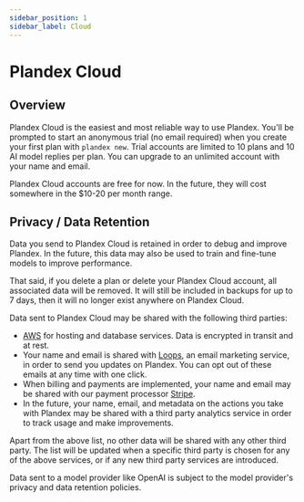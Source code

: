 ```yaml
---
sidebar_position: 1
sidebar_label: Cloud
---
```


# Plandex Cloud

## Overview

Plandex Cloud is the easiest and most reliable way to use Plandex. You'll be prompted to start an anonymous trial (no email required) when you create your first plan with `plandex new`. Trial accounts are limited to 10 plans and 10 AI model replies per plan. You can upgrade to an unlimited account with your name and email.

Plandex Cloud accounts are free for now. In the future, they will cost somewhere in the $10-20 per month range.

## Privacy / Data Retention

Data you send to Plandex Cloud is retained in order to debug and improve Plandex. In the future, this data may also be used to train and fine-tune models to improve performance.

That said, if you delete a plan or delete your Plandex Cloud account, all associated data will be removed. It will still be included in backups for up to 7 days, then it will no longer exist anywhere on Plandex Cloud.

Data sent to Plandex Cloud may be shared with the following third parties:

- [AWS](https://aws.amazon.com/) for hosting and database services. Data is encrypted in transit and at rest.
- Your name and email is shared with [Loops](https://loops.so/), an email marketing service, in order to send you updates on Plandex. You can opt out of these emails at any time with one click.
- When billing and payments are implemented, your name and email may be shared with our payment processor [Stripe](https://stripe.com/).
- In the future, your name, email, and metadata on the actions you take with Plandex may be shared with a third party analytics service in order to track usage and make improvements.

Apart from the above list, no other data will be shared with any other third party. The list will be updated when a specific third party is chosen for any of the above services, or if any new third party services are introduced.

Data sent to a model provider like OpenAI is subject to the model provider's privacy and data retention policies.
